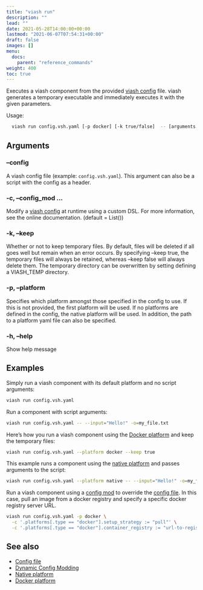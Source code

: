 ```yaml
---
title: "viash run"
description: ""
lead: ""
date: 2021-05-28T14:00:00+00:00
lastmod: "2021-06-07T07:54:31+00:00"
draft: false
images: []
menu:
  docs:
    parent: "reference_commands"
weight: 400
toc: true
---
```




Executes a viash component from the provided [viash
config](/docs/reference_config/config) file. viash generates a temporary
executable and immediately executes it with the given parameters.

Usage:

``` bash
  viash run config.vsh.yaml [-p docker] [-k true/false]  -- [arguments for script]
```

## Arguments

### –config

A viash config file (example: `config.vsh.yaml`). This argument can also
be a script with the config as a header.

### -c, –config\_mod <arg>…

Modify a [viash config](/docs/reference_config/config) at runtime using
a custom DSL. For more information, see the online documentation.
(default = List())

### -k, –keep <arg>

Whether or not to keep temporary files. By default, files will be
deleted if all goes well but remain when an error occurs. By specifying
–keep true, the temporary files will always be retained, whereas –keep
false will always delete them. The temporary directory can be
overwritten by setting defining a VIASH\_TEMP directory.

### -p, –platform <arg>

Specifies which platform amongst those specified in the config to use.
If this is not provided, the first platform will be used. If no
platforms are defined in the config, the native platform will be used.
In addition, the path to a platform yaml file can also be specified.

### -h, –help

Show help message

## Examples

Simply run a viash component with its default platform and no script
arguments:

``` bash
viash run config.vsh.yaml
```

Run a component with script arguments:

``` bash
viash run config.vsh.yaml -- --input="Hello!" -o=my_file.txt
```

Here’s how you run a viash component using the [Docker
platform](/docs/reference_config/platform-docker) and keep the temporary
files:

``` bash
viash run config.vsh.yaml --platform docker --keep true
```

This example runs a component using the [native
platform](/docs/reference_config/platform-native) and passes arguments
to the script:

``` bash
viash run config.vsh.yaml --platform native -- --input="Hello!" -o=my_file.txt
```

Run a viash component using a [config
mod](/docs/reference_config/config_mods) to override the [config
file](/docs/reference_config/config). In this case, pull an image from a
docker registry and specify a specific docker registry server URL.

``` bash
viash run config.vsh.yaml -p docker \
  -c '.platforms[.type == "docker"].setup_strategy := "pull"' \
  -c '.platforms[.type == "docker"].container_registry := "url-to-registry"'
```

## See also

-   [Config file](/docs/reference_config/config)
-   [Dynamic Config Modding](/docs/reference_config/config_mods)
-   [Native platform](/docs/reference_config/platform-native)
-   [Docker platform](/docs/reference_config/platform-docker)
